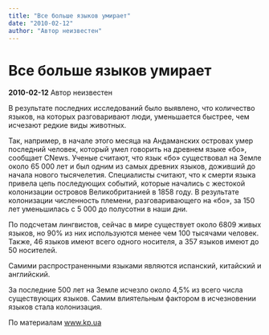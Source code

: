 ```yaml
---
title: "Все больше языков умирает"
date: "2010-02-12"
author: "Автор неизвестен"
---
```


# Все больше языков умирает

**2010-02-12** Автор неизвестен

В результате последних исследований было выявлено, что количество языков, на которых разговаривают люди, уменьшается быстрее, чем исчезают редкие виды животных.

Так, например, в начале этого месяца на Андаманских островах умер последний человек, который умел говорить на древнем языке «бо», сообщает CNews. Ученые считают, что язык «бо» существовал на Земле около 65 000 лет и был одним из самых древних языков, доживший до начала нового тысячелетия. Специалисты считают, что к смерти языка привела цепь последующих событий, которые начались с жестокой колонизации островов Великобританией в 1858 году. В результате колонизации численность племени, разговаривающего на «бо», за 150 лет уменьшилась с 5 000 до полусотни в наши дни.

По подсчетам лингвистов, сейчас в мире существует около 6809 живых языков, но 90% из них используются менее чем 100 тысячами человек. Также, 46 языков имеют всего одного носителя, а 357 языков имеют до 50 носителей.

Самими распространенными языками являются испанский, китайский и английский.

За последние 500 лет на Земле исчезло около 4,5% из всего числа существующих языков. Самим влиятельным фактором в исчезновении языков стала колонизация.

По материалам www.kp.ua